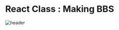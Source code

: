 # React Class : Making BBS

![header](https://github.com/DongHwiCho/bbs/assets/88920954/2de74fa3-91ac-4ff4-9570-7442baf5dbeb)
